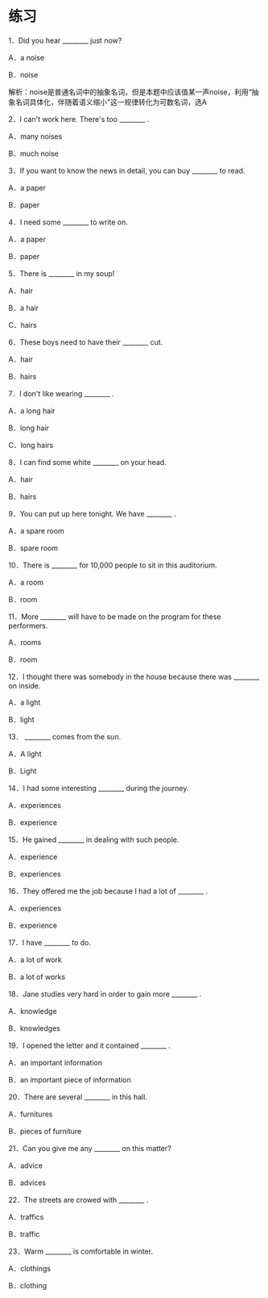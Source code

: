 # 练习

1．Did you hear ________ just now?

A．a noise

B．noise

解析：noise是普通名词中的抽象名词，但是本题中应该值某一声noise，利用“抽象名词具体化，伴随着语义缩小"这一规律转化为可数名词，选A

2．I can't work here. There's too ________ .

A．many noises

B．much noise



3．If you want to know the news in detail, you can buy ________ to read.

A．a paper

B．paper

4．I need some ________ to write on.

A．a paper

B．paper

5．There is ________ in my soup!

A．hair

B．a hair

C．hairs

6．These boys need to have their ________ cut.

A．hair

B．hairs

7．I don't like wearing ________ .

A．a long hair

B．long hair

C．long hairs

8．I can find some white ________ on your head.

A．hair

B．hairs

9．You can put up here tonight. We have ________ .

A．a spare room

B．spare room

10．There is ________ for 10,000 people to sit in this auditorium.

A．a room

B．room

11．More ________ will have to be made on the program for these performers.

A．rooms

B．room

12．I thought there was somebody in the house because there was ________ on inside.

A．a light

B．light

13． ________ comes from the sun.

A．A light

B．Light

14．I had some interesting ________ during the journey.

A．experiences

B．experience

15．He gained ________ in dealing with such people.

A．experience

B．experiences

16．They offered me the job because I had a lot of ________ .

A．experiences

B．experience

17．I have ________ to do.

A．a lot of work

B．a lot of works

18．Jane studies very hard in order to gain more ________ .

A．knowledge

B．knowledges

19．I opened the letter and it contained ________ .

A．an important information

B．an important piece of information

20．There are several ________ in this hall.

A．furnitures

B．pieces of furniture

21．Can you give me any ________ on this matter?

A．advice

B．advices

22．The streets are crowed with ________ .

A．traffics

B．traffic

23．Warm ________ is comfortable in winter.

A．clothings

B．clothing